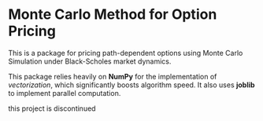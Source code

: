 # Monte Carlo Method for Option Pricing

This is a package for pricing
path-dependent options using Monte Carlo Simulation
under Black-Scholes market dynamics.

This package relies heavily on **NumPy** for the implementation
of *vectorization*, which significantly boosts algorithm
speed. It also uses **joblib** to implement parallel computation.

this project is discontinued
